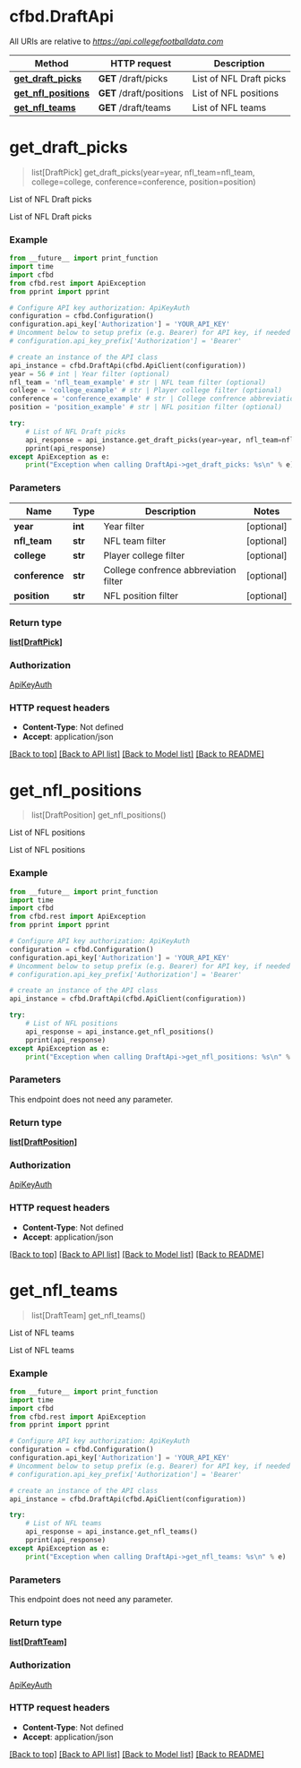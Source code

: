 # cfbd.DraftApi

All URIs are relative to *https://api.collegefootballdata.com*

Method | HTTP request | Description
------------- | ------------- | -------------
[**get_draft_picks**](DraftApi.md#get_draft_picks) | **GET** /draft/picks | List of NFL Draft picks
[**get_nfl_positions**](DraftApi.md#get_nfl_positions) | **GET** /draft/positions | List of NFL positions
[**get_nfl_teams**](DraftApi.md#get_nfl_teams) | **GET** /draft/teams | List of NFL teams


# **get_draft_picks**
> list[DraftPick] get_draft_picks(year=year, nfl_team=nfl_team, college=college, conference=conference, position=position)

List of NFL Draft picks

List of NFL Draft picks

### Example
```python
from __future__ import print_function
import time
import cfbd
from cfbd.rest import ApiException
from pprint import pprint

# Configure API key authorization: ApiKeyAuth
configuration = cfbd.Configuration()
configuration.api_key['Authorization'] = 'YOUR_API_KEY'
# Uncomment below to setup prefix (e.g. Bearer) for API key, if needed
# configuration.api_key_prefix['Authorization'] = 'Bearer'

# create an instance of the API class
api_instance = cfbd.DraftApi(cfbd.ApiClient(configuration))
year = 56 # int | Year filter (optional)
nfl_team = 'nfl_team_example' # str | NFL team filter (optional)
college = 'college_example' # str | Player college filter (optional)
conference = 'conference_example' # str | College confrence abbreviation filter (optional)
position = 'position_example' # str | NFL position filter (optional)

try:
    # List of NFL Draft picks
    api_response = api_instance.get_draft_picks(year=year, nfl_team=nfl_team, college=college, conference=conference, position=position)
    pprint(api_response)
except ApiException as e:
    print("Exception when calling DraftApi->get_draft_picks: %s\n" % e)
```

### Parameters

Name | Type | Description  | Notes
------------- | ------------- | ------------- | -------------
 **year** | **int**| Year filter | [optional] 
 **nfl_team** | **str**| NFL team filter | [optional] 
 **college** | **str**| Player college filter | [optional] 
 **conference** | **str**| College confrence abbreviation filter | [optional] 
 **position** | **str**| NFL position filter | [optional] 

### Return type

[**list[DraftPick]**](DraftPick.md)

### Authorization

[ApiKeyAuth](../README.md#ApiKeyAuth)

### HTTP request headers

 - **Content-Type**: Not defined
 - **Accept**: application/json

[[Back to top]](#) [[Back to API list]](../README.md#documentation-for-api-endpoints) [[Back to Model list]](../README.md#documentation-for-models) [[Back to README]](../README.md)

# **get_nfl_positions**
> list[DraftPosition] get_nfl_positions()

List of NFL positions

List of NFL positions

### Example
```python
from __future__ import print_function
import time
import cfbd
from cfbd.rest import ApiException
from pprint import pprint

# Configure API key authorization: ApiKeyAuth
configuration = cfbd.Configuration()
configuration.api_key['Authorization'] = 'YOUR_API_KEY'
# Uncomment below to setup prefix (e.g. Bearer) for API key, if needed
# configuration.api_key_prefix['Authorization'] = 'Bearer'

# create an instance of the API class
api_instance = cfbd.DraftApi(cfbd.ApiClient(configuration))

try:
    # List of NFL positions
    api_response = api_instance.get_nfl_positions()
    pprint(api_response)
except ApiException as e:
    print("Exception when calling DraftApi->get_nfl_positions: %s\n" % e)
```

### Parameters
This endpoint does not need any parameter.

### Return type

[**list[DraftPosition]**](DraftPosition.md)

### Authorization

[ApiKeyAuth](../README.md#ApiKeyAuth)

### HTTP request headers

 - **Content-Type**: Not defined
 - **Accept**: application/json

[[Back to top]](#) [[Back to API list]](../README.md#documentation-for-api-endpoints) [[Back to Model list]](../README.md#documentation-for-models) [[Back to README]](../README.md)

# **get_nfl_teams**
> list[DraftTeam] get_nfl_teams()

List of NFL teams

List of NFL teams

### Example
```python
from __future__ import print_function
import time
import cfbd
from cfbd.rest import ApiException
from pprint import pprint

# Configure API key authorization: ApiKeyAuth
configuration = cfbd.Configuration()
configuration.api_key['Authorization'] = 'YOUR_API_KEY'
# Uncomment below to setup prefix (e.g. Bearer) for API key, if needed
# configuration.api_key_prefix['Authorization'] = 'Bearer'

# create an instance of the API class
api_instance = cfbd.DraftApi(cfbd.ApiClient(configuration))

try:
    # List of NFL teams
    api_response = api_instance.get_nfl_teams()
    pprint(api_response)
except ApiException as e:
    print("Exception when calling DraftApi->get_nfl_teams: %s\n" % e)
```

### Parameters
This endpoint does not need any parameter.

### Return type

[**list[DraftTeam]**](DraftTeam.md)

### Authorization

[ApiKeyAuth](../README.md#ApiKeyAuth)

### HTTP request headers

 - **Content-Type**: Not defined
 - **Accept**: application/json

[[Back to top]](#) [[Back to API list]](../README.md#documentation-for-api-endpoints) [[Back to Model list]](../README.md#documentation-for-models) [[Back to README]](../README.md)

